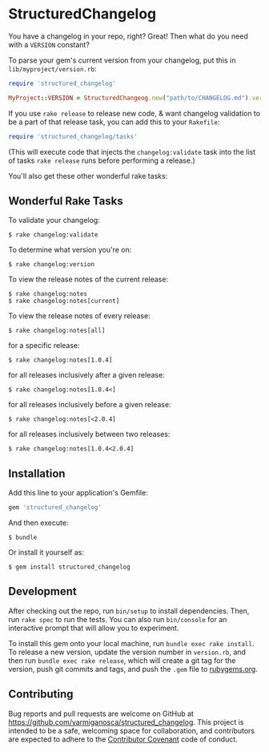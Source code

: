 # StructuredChangelog

You have a changelog in your repo, right? Great! Then what do you need with a `VERSION` constant?

To parse your gem's current version from your changelog, put this in `lib/myproject/version.rb`:

```ruby
require 'structured_changelog'

MyProject::VERSION = StructuredChangeog.new("path/to/CHANGELOG.md").version
```

If you use `rake release` to release new code, & want changelog validation to be a part of that release task, you can add this to your `Rakefile`:

```ruby
require 'structured_changelog/tasks'
```

(This will execute code that injects the `changelog:validate` task into the list of tasks `rake release` runs before performing a release.)

You'll also get these other wonderful rake tasks:

## Wonderful Rake Tasks

To validate your changelog:

    $ rake changelog:validate

To determine what version you're on:

    $ rake changelog:version

To view the release notes of the current release:

    $ rake changelog:notes
    $ rake changelog:notes[current]
    
To view the release notes of every release:

    $ rake changelog:notes[all]

for a specific release:

    $ rake changelog:notes[1.0.4]

for all releases inclusively after a given release:

    $ rake changelog:notes[1.0.4<]

for all releases inclusively before a given release:

    $ rake changelog:notes[<2.0.4]

for all releases inclusively between two releases:

    $ rake changelog:notes[1.0.4<2.0.4]

## Installation

Add this line to your application's Gemfile:

```ruby
gem 'structured_changelog'
```

And then execute:

    $ bundle

Or install it yourself as:

    $ gem install structured_changelog

## Development

After checking out the repo, run `bin/setup` to install dependencies. Then, run `rake spec` to run the tests. You can also run `bin/console` for an interactive prompt that will allow you to experiment.

To install this gem onto your local machine, run `bundle exec rake install`. To release a new version, update the version number in `version.rb`, and then run `bundle exec rake release`, which will create a git tag for the version, push git commits and tags, and push the `.gem` file to [rubygems.org](https://rubygems.org).

## Contributing

Bug reports and pull requests are welcome on GitHub at https://github.com/yarmiganosca/structured_changelog. This project is intended to be a safe, welcoming space for collaboration, and contributors are expected to adhere to the [Contributor Covenant](http://contributor-covenant.org) code of conduct.

